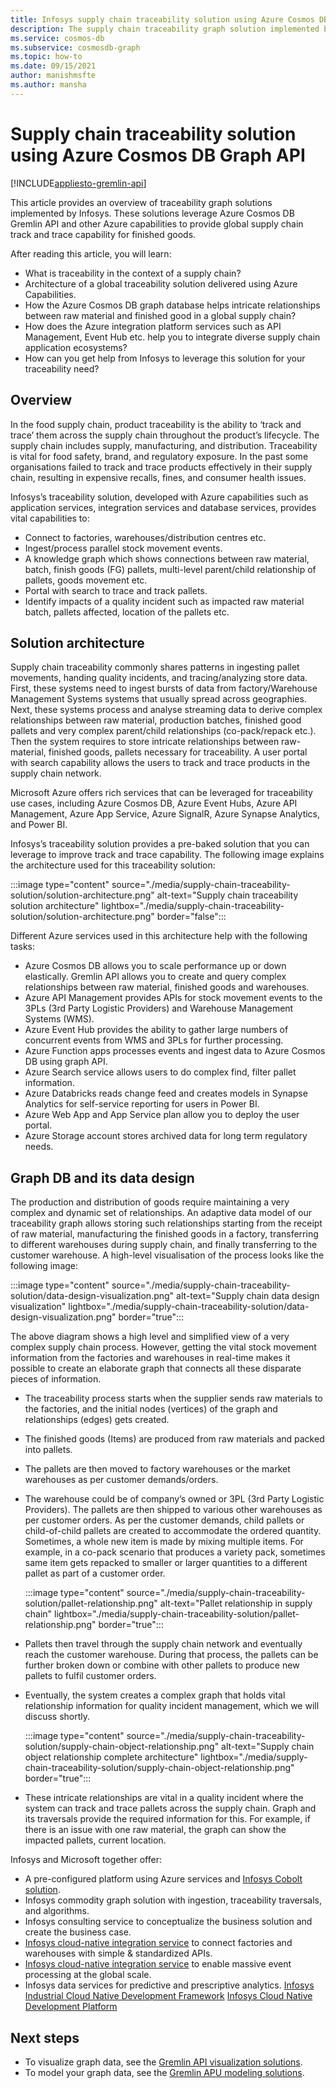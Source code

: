 ```yaml
---
title: Infosys supply chain traceability solution using Azure Cosmos DB Graph API
description: The supply chain traceability graph solution implemented by Infosys leverages the Azure Cosmos DB Gremlin API and other Azure services. It provides global supply chain track and trace capability for finished goods.
ms.service: cosmos-db
ms.subservice: cosmosdb-graph
ms.topic: how-to
ms.date: 09/15/2021
author: manishmsfte
ms.author: mansha
---
```


# Supply chain traceability solution using Azure Cosmos DB Graph API

[!INCLUDE[appliesto-gremlin-api](../includes/appliesto-gremlin-api.md)]

This article provides an overview of traceability graph solutions implemented by Infosys. These solutions leverage Azure Cosmos DB Gremlin API and other Azure capabilities to provide global supply chain track and trace capability for finished goods.

After reading this article, you will learn:

* What is traceability in the context of a supply chain?
* Architecture of a global traceability solution delivered using Azure Capabilities.  
* How the Azure Cosmos DB graph database helps intricate relationships between raw material and finished good in a global supply chain?
* How does the Azure integration platform services such as API Management, Event Hub etc. help you to integrate diverse supply chain application ecosystems?
* How can you get help from Infosys to leverage this solution for your traceability need?

## Overview

In the food supply chain, product traceability is the ability to ‘track and trace’ them across the supply chain throughout the product’s lifecycle. The supply chain includes supply, manufacturing, and distribution. Traceability is vital for food safety, brand, and regulatory exposure. In the past some organisations failed to track and trace products effectively in their supply chain, resulting in expensive recalls, fines, and consumer health issues.

Infosys’s traceability solution, developed with Azure capabilities such as application services, integration services and database services, provides vital capabilities to:

* Connect to factories, warehouses/distribution centres etc.
* Ingest/process parallel stock movement events.
* A knowledge graph which shows connections between raw material, batch, finish goods (FG) pallets, multi-level parent/child relationship of pallets, goods movement etc.
* Portal with search to trace and track pallets.
* Identify impacts of a quality incident such as impacted raw material batch, pallets affected, location of the pallets etc.

## Solution architecture

Supply chain traceability commonly shares patterns in ingesting pallet movements, handing quality incidents, and tracing/analyzing store data. First, these systems need to ingest bursts of data from factory/Warehouse Management Systems systems that usually spread across geographies. Next, these systems process and analyse streaming data to derive complex relationships between raw material, production batches, finished good pallets and very complex parent/child relationships (co-pack/repack etc.). Then the system requires to store intricate relationships between raw-material, finished goods, pallets necessary for traceability. A user portal with search capability allows the users to track and trace products in the supply chain network.

Microsoft Azure offers rich services that can be leveraged for traceability use cases, including Azure Cosmos DB, Azure Event Hubs, Azure API Management, Azure App Service, Azure SignalR, Azure Synapse Analytics, and Power BI.

Infosys’s traceability solution provides a pre-baked solution that you can leverage to improve track and trace capability. The following image explains the architecture used for this traceability solution:

:::image type="content" source="./media/supply-chain-traceability-solution/solution-architecture.png" alt-text="Supply chain traceability solution architecture" lightbox="./media/supply-chain-traceability-solution/solution-architecture.png" border="false":::

Different Azure services used in this architecture help with the following tasks:

* Azure Cosmos DB allows you to scale performance up or down elastically. Gremlin API allows you to create and query complex relationships between raw material, finished goods and warehouses.
* Azure API Management provides APIs for stock movement events to the 3PLs (3rd Party Logistic Providers) and Warehouse Management Systems (WMS).  
* Azure Event Hub provides the ability to gather large numbers of concurrent events from WMS and 3PLs for further processing.
* Azure Function apps processes events and ingest data to Azure Cosmos DB using graph API.
* Azure Search service allows users to do complex find, filter pallet information.
* Azure Databricks reads change feed and creates models in Synapse Analytics for self-service reporting for users in Power BI.
* Azure Web App and App Service plan allow you to deploy the user portal.
* Azure Storage account stores archived data for long term regulatory needs.

## Graph DB and its data design

The production and distribution of goods require maintaining a very complex and dynamic set of relationships.  An adaptive data model of our traceability graph allows storing such relationships starting from the receipt of raw material, manufacturing the finished goods in a factory, transferring to different warehouses during supply chain, and finally transferring to the customer warehouse. A high-level visualisation of the process looks like the following image:

:::image type="content" source="./media/supply-chain-traceability-solution/data-design-visualization.png" alt-text="Supply chain data design visualization" lightbox="./media/supply-chain-traceability-solution/data-design-visualization.png" border="true":::

The above diagram shows a high level and simplified view of a very complex supply chain process. However, getting the vital stock movement information from the factories and warehouses in real-time makes it possible to create an elaborate graph that connects all these disparate pieces of information.

* The traceability process starts when the supplier sends raw materials to the factories, and the initial nodes (vertices) of the graph and relationships (edges) gets created.

* The finished goods (Items) are produced from raw materials and packed into pallets.

* The pallets are then moved to factory warehouses or the market warehouses as per customer demands/orders.

* The warehouse could be of company’s owned or 3PL (3rd Party Logistic Providers). The pallets are then shipped to various other warehouses as per customer orders. As per the customer demands, child pallets or child-of-child pallets are created to accommodate the ordered quantity. Sometimes, a whole new item is made by mixing multiple items. For example, in a co-pack scenario that produces a variety pack, sometimes same item gets repacked to smaller or larger quantities to a different pallet as part of a customer order.

  :::image type="content" source="./media/supply-chain-traceability-solution/pallet-relationship.png" alt-text="Pallet relationship in supply chain" lightbox="./media/supply-chain-traceability-solution/pallet-relationship.png" border="true":::

* Pallets then travel through the supply chain network and eventually reach the customer warehouse. During that process, the pallets can be further broken down or combine with other pallets to produce new pallets to fulfil customer orders.

* Eventually, the system creates a complex graph that holds vital relationship information for quality incident management, which we will discuss shortly.

  :::image type="content" source="./media/supply-chain-traceability-solution/supply-chain-object-relationship.png" alt-text="Supply chain object relationship complete architecture" lightbox="./media/supply-chain-traceability-solution/supply-chain-object-relationship.png" border="true":::

* These intricate relationships are vital in a quality incident where the system can track and trace pallets across the supply chain. Graph and its traversals provide the required information for this. For example, if there is an issue with one raw material, the graph can show the impacted pallets, current location.

Infosys and Microsoft together offer:

* A pre-configured platform using Azure services and [Infosys Cobolt solution](https://www.infosys.com/services/cloud-cobalt/).  
* Infosys commodity graph solution with ingestion, traceability traversals, and algorithms.
* Infosys consulting service to conceptualize the business solution and create the business case.
* [Infosys cloud-native integration service](https://azuremarketplace.microsoft.com/marketplace/apps/infosysltd.infosys-integrate-for-azure) to connect factories and warehouses with simple & standardized APIs.
* [Infosys cloud-native integration service](https://azuremarketplace.microsoft.com/en-in/marketplace/apps/infosysltd.infosys-integrate-for-azure) to enable massive event processing at the global scale.
* Infosys data services for predictive and prescriptive analytics.
[Infosys Industrial Cloud Native Development Framework](https://azuremarketplace.microsoft.com/en-in/marketplace/apps/infosysltd.infosys-industrializing-cloud-native-dev)
[Infosys Cloud Native Development Platform](https://www.infosys.com/services/open-source/offerings/cloud-native-development.html)

## Next steps

* To visualize graph data, see the [Gremlin API visualization solutions](graph-visualization-partners.md).
* To model your graph data, see the [Gremlin APU modeling solutions](graph-modeling-tools.md).